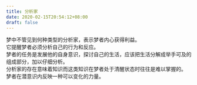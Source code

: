 ```yaml
---
title: 分析家
date: 2020-02-15T20:54:12+08:00
draft: false
---
```


梦中不管见到何种类型的分析家，表示梦者内心获得利益。<br>
它提醒梦者必须分析自己的行为和反应。<br>
梦者的任务是发展他的自身意识，探讨自己的生活，应该把生活分解成举手可及的组成部分，加以仔细分析。<br>
分析家的存在意味着知识而这类知识在梦者处于清醒状态时往往是难以掌握的。<br>
梦者在潜意识内反映一种可以变化的力量。<br>
